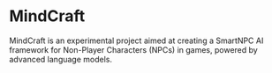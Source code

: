 # MindCraft

MindCraft is an experimental project aimed at creating a SmartNPC AI framework for Non-Player Characters (NPCs) in games, powered by advanced language models. 
